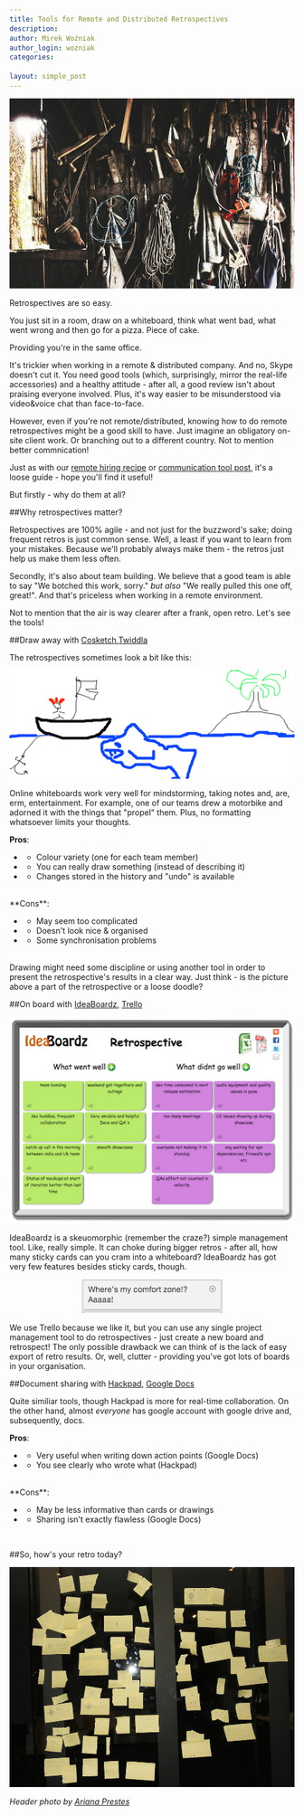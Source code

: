 ```yaml
---
title: Tools for Remote and Distributed Retrospectives
description: 
author: Mirek Woźniak
author_login: wozniak
categories:

layout: simple_post
---
```


<div style="width:100%; text-align:center">
<img src="/img/uploads/2014/06/retrospectivepost.jpg"/>
</div>

Retrospectives are so easy. 

You just sit in a room, draw on a whiteboard, think what went bad, what went wrong and then go for a pizza. Piece of cake.

Providing you're in the same office. 

It's trickier when working in a remote & distributed company. And no, Skype doesn't cut it. You need good tools (which, surprisingly, mirror the real-life accessories) and a healthy attitude - after all, a good review isn't about praising everyone involved. Plus, it's way easier to be misunderstood via video&voice chat than face-to-face. 

However, even if you're not remote/distributed, knowing how to do remote retrospectives might be a good skill to have. Just imagine an obligatory on-site client work. Or branching out to a different country. Not to mention better commnication!

Just as with our [remote hiring recipe](https://softwaremill.com/hiring-developers-remote-distributed-company/) or [communication tool post](https://softwaremill.com/skype-hipchat-slack-quest), it's a loose guide - hope you'll find it useful!

But firstly - why do them at all?

##Why retrospectives matter?

Retrospectives are 100% agile - and not just for the buzzword's sake; doing frequent retros is just common sense. Well, a least if you want to learn from your mistakes. Because we'll probably always make them - the retros just help us make them less often.

Secondly, it's also about team building. We believe that a good team is able to say "We botched this work, sorry." *but also* "We really pulled this one off, great!". And that's priceless when working in a remote environment. 

Not to mention that the air is way clearer after a frank, open retro. Let's see the tools!

##Draw away with [Cosketch](http://cosketch.com),[Twiddla](http://www.twiddla.com/)

The retrospectives sometimes look a bit like this:

<div style="width:100%; text-align:center">
<img src="/img/uploads/2014/06/retrospectivepost1.png"/>
</div>

Online whiteboards work very well for mindstorming, taking notes and, are, erm, entertainment. For example, one of our teams drew a motorbike and adorned it with the things that "propel" them. Plus, no formatting whatsoever limits your thoughts.

**Pros**:

* - Colour variety (one for each team member)
* - You can really draw something (instead of describing it)
* - Changes stored in the history and "undo" is available

<br />
**Cons**:

* - May seem too complicated
* - Doesn't look nice & organised
* - Some synchronisation problems

<br />
Drawing might need some discipline or using another tool in order to present the retrospective's results in a clear way. Just think - is the picture above a part of the retrospective or a loose doodle? 

##On board with [IdeaBoardz](http://ideaboardz.com), [Trello](http://trello.com)

<div style="width:100%; text-align:center">
<img src="/img/uploads/2014/06/retrospectivepost2.png"/>
</div>

IdeaBoardz is a skeuomorphic (remember the craze?) simple management tool. Like, really simple. It can choke during bigger retros - after all, how many sticky cards can you cram into a whiteboard? IdeaBoardz has got very few features besides sticky cards, though.

<div style="width:100%; text-align:center">
<img src="/img/uploads/2014/06/retrospectivepost3.png"/>
</div>

We use Trello because we like it, but you can use any single project management tool to do retrospectives - just create a new board and retrospect! The only possible drawback we can think of is the lack of easy export of retro results. Or, well, clutter - providing you've got lots of boards in your organisation.

##Document sharing with [Hackpad](https://hackpad.com), [Google Docs](http://drive.google.com)

Quite similiar tools, though Hackpad is more for real-time collaboration. On the other hand, almost *everyone* has google account with google drive and, subsequently, docs. 


**Pros**: 

* - Very useful when writing down action points (Google Docs)
* - You see clearly who wrote what (Hackpad)

<br />
**Cons**:

* - May be less informative than cards or drawings
* - Sharing isn't exactly flawless (Google Docs)

<br />

##So, how's your retro today?

<div style="width:100%; text-align:center">
<img src="/img/uploads/2014/06/retrospectivepost4.jpg"/>
</div>





*Header photo by [Ariana Prestes](https://www.flickr.com/photos/kiddinha/)*